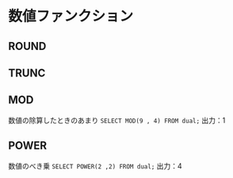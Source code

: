 # 数値ファンクション
## ROUND
## TRUNC
## MOD
数値の除算したときのあまり
`SELECT MOD(9 , 4) FROM dual;`
出力：1
## POWER
数値のべき乗
`SELECT POWER(2 ,2) FROM dual;`
出力：4